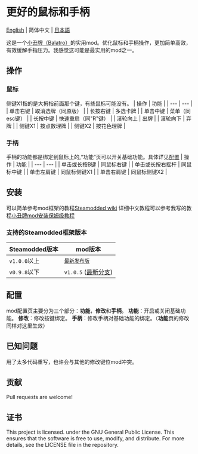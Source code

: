 # 更好的鼠标和手柄

[English](/README.md) | 简体中文 | [日本語](/README_JP.md)

这是一个[小丑牌（Balatro）](https://store.steampowered.com/app/2379780/Balatro/)的实用mod。优化鼠标和手柄操作，更加简单高效，有效缓解手指压力。我感觉这可能是最实用的mod之一。

## 操作

### 鼠标
侧键X1指的是大拇指前面那个键，有些鼠标可能没有。
| 操作       | 功能               |
| ---       | ---                |
| 单击右键   | 取消选牌（同原版）   |
| 长按右键   | 多选卡牌            |
| 单击中键   | 菜单（同esc键）     |
| 长按中键   | 快速重启（同"R"键） |
| 滚轮向上   | 出牌               |
| 滚轮向下   | 弃牌               |
| 侧键X1 | 按点数理牌             |
| 侧键X2 | 按花色理牌             |

### 手柄
手柄的功能都是绑定到鼠标上的,“功能”页可以开关基础功能。具体详见[配置](#配置)
| 操作            | 功能         |
| ---             | ---          |
| 单击或长按B键    | 同鼠标右键    |
| 单击或长按右摇杆 | 同鼠标中键    |
| 单击左肩键       | 同鼠标侧键X1 |
| 单击右肩键       | 同鼠标侧键X2 |

## 安装
可以简单参考mod框架的教程[Steamodded wiki](https://github.com/Steamodded/smods/wiki)
详细中文教程可以参考我写的教程[小丑牌mod安装保姆级教程](https://www.bilibili.com/opus/906807917074710537)

### 支持的Steamodded框架版本
| Steamodded版本   | mod版本 |
| ---    | ---   |
| `v1.0.0`以上    | [`最新发布版`](https://github.com/Kooluve/Better-Mouse-And-Gamepad/releases/latest) |
| `v0.9.8`以下    | `v1.0.5` ([最新分支](https://github.com/Kooluve/Better-Mouse-And-Gamepad/releases/tag/v1.0.5d)) |

## 配置

mod配置页主要分为三个部分：**功能**，**修改**和**手柄**。
**功能**：开启或关闭基础功能。
**修改**：修改按键绑定。
**手柄**：修改手柄对基础功能的绑定。（**功能**页的修改同样对这里生效）

## 已知问题

用了太多代码重写，也许会与其他的修改键位mod冲突。

## 贡献

Pull requests are welcome!

## 证书

This project is licensed. under the GNU General Public License. This ensures that the software is free to use, modify, and distribute. For more details, see the LICENSE file in the repository.

